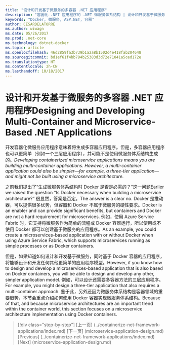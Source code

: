 ```yaml
---
title: "设计和开发基于微服务的多容器 .NET 应用程序"
description: "容器化 .NET 应用程序的 .NET 微服务体系结构 | 设计和开发基于微服务的多容器 .NET 应用程序"
keywords: "Docker, 微服务, ASP.NET, 容器"
author: CESARDELATORRE
ms.author: wiwagn
ms.date: 05/26/2017
ms.prod: .net-core
ms.technology: dotnet-docker
ms.topic: article
ms.openlocfilehash: 46d2859fa3b739b1a2a8b1502d4e418fab204648
ms.sourcegitcommit: bd1ef61f4bb794b25383d3d72e71041a5ced172e
ms.translationtype: HT
ms.contentlocale: zh-CN
ms.lasthandoff: 10/18/2017
---
```

# <a name="designing-and-developing-multi-container-and-microservice-based-net-applications"></a><span data-ttu-id="3e9af-104">设计和开发基于微服务的多容器 .NET 应用程序</span><span class="sxs-lookup"><span data-stu-id="3e9af-104">Designing and Developing Multi-Container and Microservice-Based .NET Applications</span></span>

<span data-ttu-id="3e9af-105">开发容器化微服务应用程序意味着将生成多容器应用程序。但是，多容器应用程序也可以更简单（例如一个三层应用程序），并可能不是使用微服务体系结构生成的。</span><span class="sxs-lookup"><span data-stu-id="3e9af-105">*Developing containerized microservice applications means you are building multi-container applications. However, a multi-container application could also be simpler—for example, a three-tier application—and might not be built using a microservice architecture.*</span></span>

<span data-ttu-id="3e9af-106">之前我们提出了“生成微服务体系结构时 Docker 是否是必需的？”这一问题</span><span class="sxs-lookup"><span data-stu-id="3e9af-106">Earlier we raised the question “Is Docker necessary when building a microservice architecture?”</span></span> <span data-ttu-id="3e9af-107">很显然，答案是否定。</span><span class="sxs-lookup"><span data-stu-id="3e9af-107">The answer is a clear no.</span></span> <span data-ttu-id="3e9af-108">Docker 是推动器，可以提供很多优势，但容器和 Docker 不属于微服务的硬性要求。</span><span class="sxs-lookup"><span data-stu-id="3e9af-108">Docker is an enabler and can provide significant benefits, but containers and Docker are not a hard requirement for microservices.</span></span> <span data-ttu-id="3e9af-109">例如，使用 Azure Service Fabric 时，它支持将微服务作为简单的流程或 Docker 容器运行，所以使用或不使用 Docker 都可以创建基于微服务的应用程序。</span><span class="sxs-lookup"><span data-stu-id="3e9af-109">As an example, you could create a microservices-based application with or without Docker when using Azure Service Fabric, which supports microservices running as simple processes or as Docker containers.</span></span>

<span data-ttu-id="3e9af-110">但是，如果知道如何设计和开发基于微服务，同时基于 Docker 容器的应用程序，将能够设计和开发任何其他更简单的应用程序模型。</span><span class="sxs-lookup"><span data-stu-id="3e9af-110">However, if you know how to design and develop a microservices-based application that is also based on Docker containers, you will be able to design and develop any other, simpler application model.</span></span> <span data-ttu-id="3e9af-111">例如，可以设计还需要多容器方法的三层应用程序。</span><span class="sxs-lookup"><span data-stu-id="3e9af-111">For example, you might design a three-tier application that also requires a multi-container approach.</span></span> <span data-ttu-id="3e9af-112">鉴于此，另外还因为微服务体系结构是容器领域的重要趋势，本节会重点介绍如何使用 Docker 容器实现微服务体系结构。</span><span class="sxs-lookup"><span data-stu-id="3e9af-112">Because of that, and because microservice architectures are an important trend within the container world, this section focuses on a microservice architecture implementation using Docker containers.</span></span>


>[!div class="step-by-step"]
<span data-ttu-id="3e9af-113">[上一页] (../containerize-net-framework-applications/index.md) [下一页] (microservice-application-design.md)</span><span class="sxs-lookup"><span data-stu-id="3e9af-113">[Previous] (../containerize-net-framework-applications/index.md) [Next] (microservice-application-design.md)</span></span>
